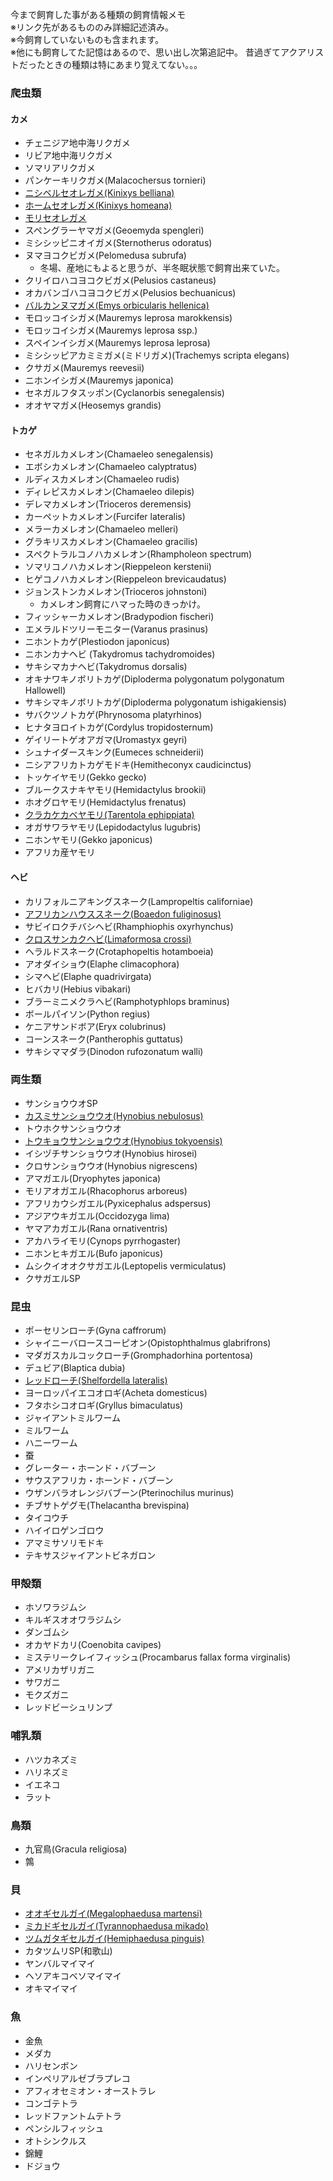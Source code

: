 ---
---

今まで飼育した事がある種類の飼育情報メモ  
※リンク先があるもののみ詳細記述済み。  
※今飼育していないものも含まれます。  
※他にも飼育してた記憶はあるので、思い出し次第追記中。  昔過ぎてアクアリストだったときの種類は特にあまり覚えてない。。。

### 爬虫類

#### カメ

* チェニジア地中海リクガメ
* リビア地中海リクガメ
* ソマリアリクガメ
* パンケーキリクガメ(Malacochersus tornieri)
* [ニシベルセオレガメ(Kinixys belliana)](creatures/kinixys-belliana.md)
* [ホームセオレガメ(Kinixys homeana)](creatures/kinixys-homeana.md)
* [モリセオレガメ](creatures/kinixys-erosa.md)
* スペングラーヤマガメ(Geoemyda spengleri)
* ミシシッピニオイガメ(Sternotherus odoratus)
* ヌマヨコクビガメ(Pelomedusa subrufa)
    - 冬場、産地にもよると思うが、半冬眠状態で飼育出来ていた。
* クリイロハコヨコクビガメ(Pelusios castaneus)
* オカバンゴハコヨコクビガメ(Pelusios bechuanicus)
* [バルカンヌマガメ(Emys orbicularis hellenica)](creatures/emys-orbicularis-hellenica.md)
* モロッコイシガメ(Mauremys leprosa marokkensis)
* モロッコイシガメ(Mauremys leprosa ssp.)
* スペインイシガメ(Mauremys leprosa leprosa)
* ミシシッピアカミミガメ(ミドリガメ)(Trachemys scripta elegans)
* クサガメ(Mauremys reevesii)
* ニホンイシガメ(Mauremys japonica)
* セネガルフタスッポン(Cyclanorbis senegalensis)
* オオヤマガメ(Heosemys grandis)

#### トカゲ

* セネガルカメレオン(Chamaeleo senegalensis)
* エボシカメレオン(Chamaeleo calyptratus)
* ルディスカメレオン(Chamaeleo rudis)
* ディレピスカメレオン(Chamaeleo dilepis)
* デレマカメレオン(Trioceros deremensis)
* カーペットカメレオン(Furcifer lateralis)
* メラーカメレオン(Chamaeleo melleri)
* グラキリスカメレオン(Chamaeleo gracilis)
* スペクトラルコノハカメレオン(Rhampholeon spectrum)
* ソマリコノハカメレオン(Rieppeleon kerstenii)
* ヒゲコノハカメレオン(Rieppeleon brevicaudatus)
* ジョンストンカメレオン(Trioceros johnstoni)
    - カメレオン飼育にハマった時のきっかけ。
* フィッシャーカメレオン(Bradypodion fischeri)
* エメラルドツリーモニター(Varanus prasinus)
* ニホントカゲ(Plestiodon japonicus)
* ニホンカナヘビ (Takydromus tachydromoides)
* サキシマカナヘビ(Takydromus dorsalis)
* オキナワキノボリトカゲ(Diploderma polygonatum polygonatum Hallowell)
* サキシマキノボリトカゲ(Diploderma polygonatum ishigakiensis)
* サバクツノトカゲ(Phrynosoma platyrhinos)
* ヒナタヨロイトカゲ(Cordylus tropidosternum)
* ゲイリートゲオアガマ(Uromastyx geyri)
* シュナイダースキンク(Eumeces schneiderii)
* ニシアフリカトカゲモドキ(Hemitheconyx caudicinctus)
* トッケイヤモリ(Gekko gecko)
* ブルークスナキヤモリ(Hemidactylus brookii)
* ホオグロヤモリ(Hemidactylus frenatus)
* [クラカケカベヤモリ(Tarentola ephippiata)](creatures/tarentola-ephippiata.md)
* オガサワラヤモリ(Lepidodactylus lugubris)
* ニホンヤモリ(Gekko japonicus)
* アフリカ産ヤモリ

#### ヘビ

* カリフォルニアキングスネーク(Lampropeltis californiae)
* [アフリカンハウススネーク(Boaedon fuliginosus)](creatures/boaedon-fuliginosus.md)
* サビイロクチバシヘビ(Rhamphiophis oxyrhynchus)
* [クロスサンカクヘビ(Limaformosa crossi)](creatures/limaformosa-crossi.md)
* ヘラルドスネーク(Crotaphopeltis hotamboeia)
* アオダイショウ(Elaphe climacophora)
* シマヘビ(Elaphe quadrivirgata)
* ヒバカリ(Hebius vibakari)
* ブラーミニメクラヘビ(Ramphotyphlops braminus)
* ボールパイソン(Python regius)
* ケニアサンドボア(Eryx colubrinus)
* コーンスネーク(Pantherophis guttatus)
* サキシママダラ(Dinodon rufozonatum walli)

### 両生類

* サンショウウオSP
* [カスミサンショウウオ(Hynobius nebulosus)](creatures/hynobius-nebulosus.md)
* トウホクサンショウウオ
* [トウキョウサンショウウオ(Hynobius tokyoensis)](creatures/hynobius-tokyoensis.md)
* イシヅチサンショウウオ(Hynobius hirosei)
* クロサンショウウオ(Hynobius nigrescens)
* アマガエル(Dryophytes japonica)
* モリアオガエル(Rhacophorus arboreus)
* アフリカウシガエル(Pyxicephalus adspersus)
* アジアウキガエル(Occidozyga lima)
* ヤマアカガエル(Rana ornativentris)
* アカハライモリ(Cynops pyrrhogaster)
* ニホンヒキガエル(Bufo japonicus)
* ムシクイオオクサガエル(Leptopelis vermiculatus)
* クサガエルSP

### 昆虫

* ポーセリンローチ(Gyna caffrorum)
* シャイニーバロースコーピオン(Opistophthalmus glabrifrons)
* マダガスカルコックローチ(Gromphadorhina portentosa)
* デュビア(Blaptica dubia)
* [レッドローチ(Shelfordella lateralis)](creatures/shelfordella-lateralis.md)
* ヨーロッパイエコオロギ(Acheta domesticus)
* フタホシコオロギ(Gryllus bimaculatus)
* ジャイアントミルワーム
* ミルワーム
* ハニーワーム
* 蚕
* グレーター・ホーンド・バブーン
* サウスアフリカ・ホーンド・バブーン
* ウザンバラオレンジバブーン(Pterinochilus murinus)
* チブサトゲグモ(Thelacantha brevispina)
* タイコウチ
* ハイイロゲンゴロウ
* アマミサソリモドキ
* テキサスジャイアントビネガロン

### 甲殻類

* ホソワラジムシ
* キルギスオオワラジムシ
* ダンゴムシ
* オカヤドカリ(Coenobita cavipes)
* ミステリークレイフィッシュ(Procambarus fallax forma virginalis)
* アメリカザリガニ
* サワガニ
* モクズガニ
* レッドビーシュリンプ

### 哺乳類

* ハツカネズミ
* ハリネズミ
* イエネコ
* ラット

### 鳥類

* 九官鳥(Gracula religiosa)
* 鶉

### 貝

* [オオギセルガイ(Megalophaedusa martensi)](creatures/megalophaedusa-martensi.md)
* [ミカドギセルガイ(Tyrannophaedusa mikado)](creatures/tyrannophaedusa-mikado.md)
* [ツムガタギセルガイ(Hemiphaedusa pinguis)](creatures/hemiphaedusa-pinguis.md)
* カタツムリSP(和歌山)
* ヤンバルマイマイ
* ヘソアキコベソマイマイ
* オキマイマイ

### 魚

* 金魚
* メダカ
* ハリセンボン
* インペリアルゼブラプレコ
* アフィオセミオン・オーストラレ
* コンゴテトラ
* レッドファントムテトラ
* ペンシルフィッシュ
* オトシンクルス
* 錦鯉
* ドジョウ
